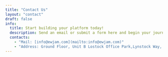 ```yaml
---
title: "Contact Us"
layout: "contact"
draft: false
info:
  title: Start building your platform today!
  description: Send an email or submit a form here and begin your journey to creating a truly groundbreaking piece of software.
  contacts:
    - "Mail: [info@ewjam.com](mailto:info@ewjam.com)"
    - "Address: Ground Floor, Unit B Lostock Office Park,Lynstock Way, Bolton, BL6 4SG"
---
```

